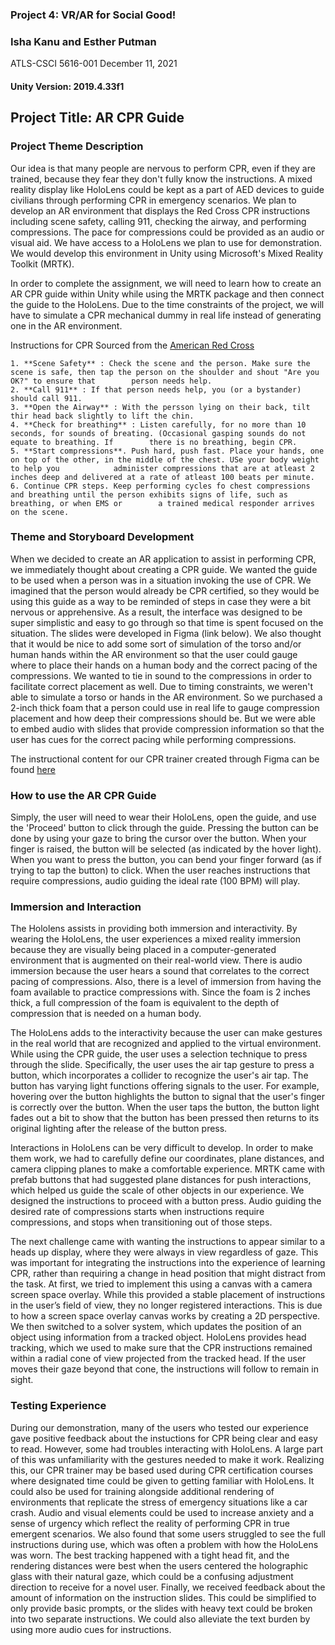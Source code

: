 ### Project 4: VR/AR for Social Good!
### Isha Kanu and Esther Putman
ATLS-CSCI 5616-001
December 11, 2021
#### Unity Version: 2019.4.33f1

## Project Title: AR CPR Guide

### Project Theme Description

Our idea is that many people are nervous to perform CPR, even if they are trained, because they fear they don't fully know the instructions. A mixed reality display like HoloLens could be kept as a part of AED devices to guide civilians through performing CPR in emergency scenarios. We plan to develop an AR environment that displays the Red Cross CPR instructions including scene safety, calling 911, checking the airway, and performing compressions. The pace for compressions could be provided as an audio or visual aid. We have access to a HoloLens we plan to use for demonstration. We would develop this environment in Unity using Microsoft's Mixed Reality Toolkit (MRTK). 

In order to complete the assignment, we will need to learn how to create an AR CPR guide within Unity while using the MRTK package and then connect the guide to the HoloLens. Due to the time constraints of the project, we will have to simulate a CPR mechanical dummy in real life instead of generating one in the AR environment. 

  Instructions for CPR
    Sourced from the [American Red Cross](https://www.redcross.org/take-a-class/cpr/performing-cpr/cpr-steps)

    1. **Scene Safety** : Check the scene and the person. Make sure the scene is safe, then tap the person on the shoulder and shout "Are you OK?" to ensure that        person needs help.
    2. **Call 911** : If that person needs help, you (or a bystander) should call 911. 
    3. **Open the Airway** : With the persson lying on their back, tilt thir head back slightly to lift the chin.
    4. **Check for breathing** : Listen carefully, for no more than 10 seconds, for sounds of breating. (Occasional gasping sounds do not equate to breathing. If        there is no breathing, begin CPR.
    5. **Start compressions**. Push hard, push fast. Place your hands, one on top of the other, in the middle of the chest. USe your body weight to help you            administer compressions that are at atleast 2 inches deep and delivered at a rate of atleast 100 beats per minute.
    6. Continue CPR steps. Keep performing cycles fo chest compressions and breathing until the person exhibits signs of life, such as breathing, or when EMS or        a trained medical responder arrives on the scene.


### Theme and Storyboard Development

When we decided to create an AR application to assist in performing CPR, we immediately thought about creating a CPR guide. We wanted the guide to be used when a person was in a situation invoking the use of CPR. We imagined that the person would already be CPR certified, so they would be using this guide as a way to be reminded of steps in case they were a bit nervous or apprehensive. As a result, the interface was designed to be super simplistic and easy to go through so that time is spent focused on the situation. The slides were developed in Figma (link below). We also thought that it would be nice to add some sort of simulation of the torso and/or human hands within the AR environment so that the user could gauge where to place their hands on a human body and the correct pacing of the compressions. We wanted to tie in sound to the compressions in order to facilitate correct placement as well. Due to timing constraints, we weren't able to simulate a torso or hands in the AR environment. So we purchased a 2-inch thick foam that a person could use in real life to gauge compression placement and how deep their compressions should be. But we were able to embed audio with slides that provide compression information so that the user has cues for the correct pacing while performing compressions. 

The instructional content for our CPR trainer created through Figma can be found [here](https://www.figma.com/proto/VLd5kKy1kRDH1e0Px1JBTZ/IKEP_Figma-Toolkit-for-MRTK-%2F-HoloLens?node-id=11025%3A1685&scaling=contain&page-id=11025%3A1684)

### How to use the AR CPR Guide

Simply, the user will need to wear their HoloLens, open the guide, and use the 'Proceed' button to click through the guide. 
Pressing the button can be done by using your gaze to bring the cursor over the button. When your finger is raised, the button will be selected (as indicated by the hover light). When you want to press the button, you can bend your finger forward (as if trying to tap the button) to click. 
When the user reaches instructions that require compressions, audio guiding the ideal rate (100 BPM) will play. 

### Immersion and Interaction

The Hololens assists in providing both immersion and interactivity. By wearing the HoloLens, the user experiences a mixed reality immersion because they are visually being placed in a computer-generated environment that is augmented on their real-world view. There is audio immersion because the user hears a sound that correlates to the correct pacing of compressions. Also, there is a level of immersion from having the foam available to practice compressions with. Since the foam is 2 inches thick, a full compression of the foam is equivalent to the depth of compression that is needed on a human body.

The HoloLens adds to the interactivity because the user can make gestures in the real world that are recognized and applied to the virtual environment. While using the CPR guide, the user uses a selection technique to press through the slide. Specifically, the user uses the air tap gesture to press a button, which incorporates a collider to recognize the user's air tap. The button has varying light functions offering signals to the user. For example, hovering over the button highlights the button to signal that the user's finger is correctly over the button. When the user taps the button, the button light fades out a bit to show that the button has been pressed then returns to its original lighting after the release of the button press.

Interactions in HoloLens can be very difficult to develop. In order to make them work, we had to carefully define our coordinates, plane distances, and camera clipping planes to make a comfortable experience. MRTK came with prefab buttons that had suggested plane distances for push interactions, which helped us guide the scale of other objects in our experience. We designed the instructions to proceed with a button press. Audio guiding the desired rate of compressions starts when instructions require compressions, and stops when transitioning out of those steps. 

The next challenge came with wanting the instructions to appear similar to a heads up display, where they were always in view regardless of gaze. This was important for integrating the instructions into the experience of learning CPR, rather than requiring a change in head position that might distract from the task. At first, we tried to implement this using a canvas with a camera screen space overlay. While this provided a stable placement of instructions in the user’s field of view, they no longer registered interactions. This is due to how a screen space overlay canvas works by creating a 2D perspective. We then switched to a solver system, which updates the position of an object using information from a tracked object. HoloLens provides head tracking, which we used to make sure that the CPR instructions remained within a radial cone of view projected from the tracked head. If the user moves their gaze beyond that cone, the instructions will follow to remain in sight. 


### Testing Experience

During our demonstration, many of the users who tested our experience gave positive feedback about the instuctions for CPR being clear and easy to read. However, some had troubles interacting with HoloLens. A large part of this was unfamiliarity with the gestures needed to make it work. Realizing this, our CPR trainer may be based used during CPR certification courses where designated time could be given to getting familiar with HoloLens. It could also be used for training alongside additional rendering of environments that replicate the stress of emergency situations like a car crash. Audio and visual elements could be used to increase anxiety and a sense of urgency which reflect the reality of performing CPR in true emergent scenarios. We also found that some users struggled to see the full instructions during use, which was often a problem with how the HoloLens was worn. The best tracking happened with a tight head fit, and the rendering distances were best when the users centered the holographic glass with their natural gaze, which could be a confusing adjustment direction to receive for a novel user. Finally, we received feedback about the amount of information on the instruction slides. This could be simplified to only provide basic prompts, or the slides with heavy text could be broken into two separate instructions. We could also alleviate the text burden by using more audio cues for instructions. 
